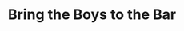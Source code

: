 ---
abv: 7.0%
alt:
availability: Keg
bitterness: 
description: Bring the Boys to the Bar is the name of this amazing experimental IPA. It was brewed to mimic a smoothie or milkshake. We added mangoes and lactose sugar to the beer prior to dry hopping with Amarillo hops that add additional citrus flavors.
gravity: 
hops: 
ibu: 42
img: bring-the-boys-to-the-bar.jpg
layout: beer
malt: 
modal-id: bring-the-boys-to-the-bar
title: Bring the Boys to the Bar
on-tap: nope
sourness: 
style: IPA
---